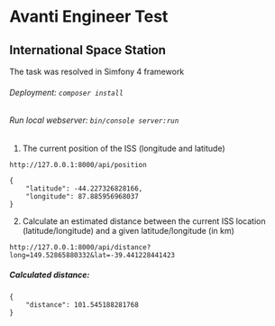 # Avanti Engineer Test
## International Space Station

The task was resolved in Simfony 4 framework

###### Deployment: `composer install`

###### Run local webserver: `bin/console server:run` 
 
1. The current position of the ISS (longitude and latitude)
```
http://127.0.0.1:8000/api/position
```

```
{
    "latitude": -44.227326828166,
    "longitude": 87.885956968037
}
```


2. Calculate an estimated distance between the current ISS location (latitude/longitude) and a given latitude/longitude (in km)
```
http://127.0.0.1:8000/api/distance?long=149.52865880332&lat=-39.441228441423
```
##### Calculated distance:
```
{
    "distance": 101.545188281768
}
```
